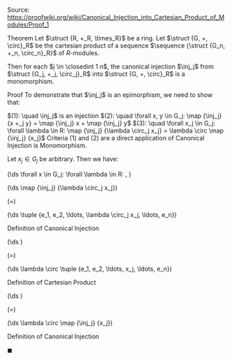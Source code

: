 # 

Source: https://proofwiki.org/wiki/Canonical_Injection_into_Cartesian_Product_of_Modules/Proof_1

Theorem
Let $\struct {R, +_R, \times_R}$ be a ring.
Let $\struct {G, +, \circ}_R$ be the cartesian product of a sequence $\sequence {\struct {G_n, +_n, \circ_n}_R}$ of $R$-modules.

Then for each $j \in \closedint 1 n$, the canonical injection $\inj_j$ from $\struct {G_j, +_j, \circ_j}_R$ into $\struct {G, +, \circ}_R$ is a monomorphism.


Proof
To demonstrate that $\inj_j$ is an epimorphism, we need to show that:

$(1): \quad \inj_j$ is an injection
$(2): \quad \forall x, y \in G_j: \map {\inj_j} {x +_j y} = \map {\inj_j} x + \map {\inj_j} y$
$(3): \quad \forall x_j \in G_j: \forall \lambda \in R: \map {\inj_j} {\lambda \circ_j x_j} = \lambda \circ \map {\inj_j} {x_j}$
Criteria $(1)$ and $(2)$ are a direct application of Canonical Injection is Monomorphism.

Let $x_j \in G_j$ be arbitrary.
Then we have:










\(\ds \forall x \in G_j: \forall \lambda \in R: \, \)



\(\ds \map {\inj_j} {\lambda \circ_j x_j}\)

\(=\)







\(\ds \tuple {e_1, e_2, \ldots, \lambda \circ_j x_j, \ldots, e_n}\)





Definition of Canonical Injection














\(\ds \)

\(=\)







\(\ds \lambda \circ \tuple {e_1, e_2, \ldots, x_j, \ldots, e_n}\)





Definition of Cartesian Product














\(\ds \)

\(=\)







\(\ds \lambda \circ \map {\inj_j} {x_j}\)





Definition of Canonical Injection



$\blacksquare$





